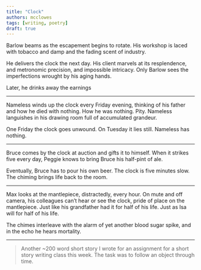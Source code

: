 ```yaml
---
title: "Clock"
authors: mcclowes
tags: [writing, poetry]
draft: true
---
```


Barlow beams as the escapement begins to rotate. His workshop is laced with tobacco and damp and the fading scent of industry. 

<!--truncate-->

He delivers the clock the next day. His client marvels at its resplendence, and metronomic precision, and impossible intricacy. Only Barlow sees the imperfections wrought by his aging hands. 

Later, he drinks away the earnings

---

Nameless winds up the clock every Friday evening, thinking of his father and how he died with nothing. How he was nothing. Pity. Nameless languishes in his drawing room full of accumulated grandeur.

One Friday the clock goes unwound. On Tuesday it lies still. Nameless has nothing.

---

Bruce comes by the clock at auction and gifts it to himself. When it strikes five every day, Peggie knows to bring Bruce his half-pint of ale. 

Eventually, Bruce has to pour his own beer. The clock is five minutes slow. The chiming brings life back to the room.

---

Max looks at the mantlepiece, distractedly, every hour. On mute and off camera, his colleagues can’t hear or see the clock, pride of place on the mantlepiece. Just like his grandfather had it for half of his life. Just as Isa will for half of his life.

The chimes interleave with the alarm of yet another blood sugar spike, and in the echo he hears mortality.

---

> Another ~200 word short story I wrote for an assignment for a short story writing class this week. The task was to follow an object through time.